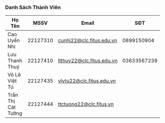 ### Danh Sách Thành Viên

| Họ Tên | MSSV | Email | SĐT |
|--------|------|-------|-----|
| Cao Uyển Nhi        |  22127310    | cunhi22@clc.fitus.edu.vn      |  0899150904   |
| Lưu Thanh Thuý       | 22127410    | ltthuy22@clc.fitus.edu.vn      | 03633567239    |
| Võ Lê Việt Tú       |  22127435    | vlvtu22@clc.fitus.edu.vn      |     |
| Trần Thị Cát Tường      | 22127444     |  ttctuong22@clc.fitus.vn     |     |
